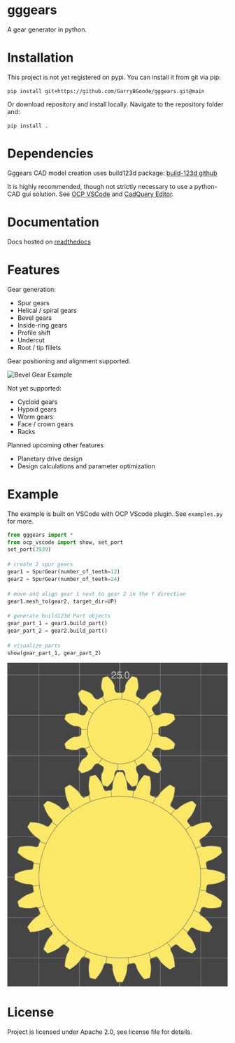 # gggears
A gear generator in python.

# Installation
This project is not yet registered on pypi. You can install it from git via pip:

```pip install git+https://github.com/GarryBGoode/gggears.git@main```

Or download repository and install locally. Navigate to the repository folder and:

```pip install .```

# Dependencies

Gggears CAD model creation uses build123d package: [build-123d github](https://github.com/gumyr/build123d)

It is highly recommended, though not strictly necessary to use a python-CAD gui solution.
See [OCP VSCode](https://github.com/bernhard-42/vscode-ocp-cad-viewer) and [CadQuery Editor](https://github.com/CadQuery/CQ-editor).


# Documentation
Docs hosted on [readthedocs](https://gggears.readthedocs.io/en/latest/)

# Features

Gear generation:
- Spur gears
- Helical / spiral gears
- Bevel gears
- Inside-ring gears
- Profile shift
- Undercut
- Root / tip fillets

Gear positioning and alignment supported.

![Bevel Gear Example](misc/media/bevel_gears.png)

Not yet supported:
- Cycloid gears
- Hypoid gears
- Worm gears
- Face / crown gears
- Racks

Planned upcoming other features
- Planetary drive design
- Design calculations and parameter optimization

# Example
The example is built on VSCode with OCP VScode plugin.
See `examples.py` for more.
```python
from gggears import *
from ocp_vscode import show, set_port
set_port(3939)

# create 2 spur gears
gear1 = SpurGear(number_of_teeth=12)
gear2 = SpurGear(number_of_teeth=24)

# move and align gear 1 next to gear 2 in the Y direction
gear1.mesh_to(gear2, target_dir=UP)

# generate build123d Part objects
gear_part_1 = gear1.build_part()
gear_part_2 = gear2.build_part()

# visualize parts
show(gear_part_1, gear_part_2)
```

![Spur Gear Example](misc/media/spur_gear_example.png)

# License
Project is licensed under Apache 2.0, see license file for details.